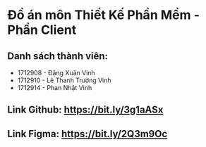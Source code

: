 # Đồ án môn Thiết Kế Phần Mềm - Phần Client
## Danh sách thành viên:
- 1712908 - Đặng Xuân Vinh
- 1712910 - Lê Thanh Trường Vinh
- 1712914 - Phan Nhật Vinh
## Link Github: https://bit.ly/3g1aASx
## Link Figma: https://bit.ly/2Q3m9Oc
